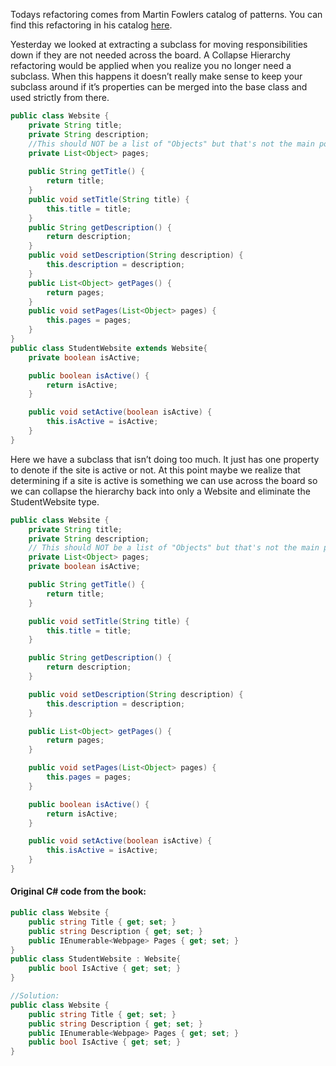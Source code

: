 Todays refactoring comes from Martin Fowlers catalog of patterns. You can find this refactoring in his catalog [here](http://refactoring.com/catalog/collapseHierarchy.html).

Yesterday we looked at extracting a subclass for moving responsibilities down if they are not needed across the board. 
A Collapse Hierarchy refactoring would be applied when you realize you no longer need a subclass.
When this happens it doesn’t really make sense to keep your subclass around if it’s properties can be merged into the base class and used strictly from there.

```Java
public class Website {
	private String title;
	private String description;
	//This should NOT be a list of "Objects" but that's not the main point.
	private List<Object> pages;
	
	public String getTitle() {
		return title;
	}
	public void setTitle(String title) {
		this.title = title;
	}
	public String getDescription() {
		return description;
	}
	public void setDescription(String description) {
		this.description = description;
	}
	public List<Object> getPages() {
		return pages;
	}
	public void setPages(List<Object> pages) {
		this.pages = pages;
	}
}
public class StudentWebsite extends Website{
	private boolean isActive;

	public boolean isActive() {
		return isActive;
	}

	public void setActive(boolean isActive) {
		this.isActive = isActive;
	}
}
```
 
Here we have a subclass that isn’t doing too much. It just has one property to denote if the site is active or not.
At this point maybe we realize that determining if a site is active is something we can use across the
board so we can collapse the hierarchy back into only a Website and eliminate the StudentWebsite type.

```Java
public class Website {
	private String title;
	private String description;
	// This should NOT be a list of "Objects" but that's not the main point.
	private List<Object> pages;
	private boolean isActive;

	public String getTitle() {
		return title;
	}

	public void setTitle(String title) {
		this.title = title;
	}

	public String getDescription() {
		return description;
	}

	public void setDescription(String description) {
		this.description = description;
	}

	public List<Object> getPages() {
		return pages;
	}

	public void setPages(List<Object> pages) {
		this.pages = pages;
	}

	public boolean isActive() {
		return isActive;
	}

	public void setActive(boolean isActive) {
		this.isActive = isActive;
	}
}
```
 
 
#### Original C# code from the book:
```cs
public class Website {
	public string Title { get; set; }
	public string Description { get; set; }
	public IEnumerable<Webpage> Pages { get; set; }
}
public class StudentWebsite : Website{
	public bool IsActive { get; set; }
}

//Solution: 
public class Website {
	public string Title { get; set; }
	public string Description { get; set; }
	public IEnumerable<Webpage> Pages { get; set; }
	public bool IsActive { get; set; }
}
``` 
